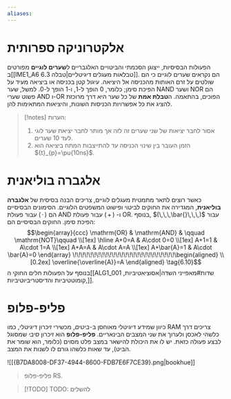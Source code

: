 ```yaml
---
aliases:
---
```

# אלקטרוניקה ספרותית
הפעולות הבסיסיות, ייצוגן הסכמתי והביטויים האלגבריים ל**שערים לוגיים** מפורטים ב[[IME1_A6 טבלאות מעגלים דיגיטליים|טבלה 6.3]]. הם נקראים שערים לוגיים כי הם שולטים על זרם האותות מהכניסה אל היציאה. עיגול קטן בכניסה או ביציאה מעיד על הפיכת סימן; כלומר, $0$ הופך ל-$1$, ו-$1$ הופך ל-$0$. למשל, שער NAND ושער NOR הם פשוט שערי AND ו-OR הפוכים, בהתאמה.
ה**טבלת אמת** של כל שער היא דרך מרוכזת להציג את כל אפשרויות הכניסות השונות, והיציאות המתאימות להן.
>[!notes] הערות: 
 >1. אסור לחבר יציאות של שני שערים זה לזה אך מותר לחבר יציאת שער לוגי לעד $10$ שערים.
 >2. הזמן העובר בין שינוי הכניסה עד להתייצבות המתח ביציאה הוא ${t}_{p}=\pu{10ns}$.
 

# אלגברה בוליאנית
כאשר רוצים לתאר מתמטית מעגלים לוגיים, צריכים הבנה בסיסית של **אלגברה בוליאנית**, המגדירה את החוקים לביטוי ופישוט המשפטים הלוגיים. הסימונים הבסיסיים הם $(\,\cdot\,)$ עבור פעולת $\mathrm{AND}$ ו- $(\,+\,)$ עבור פעולת $\mathrm{OR}$. בנוסף, $(\,\,\,\bar{}\,\,\,)$ עבור הפיכת סימן.
החוקים הבסיסיים הם:
$$\begin{array}{ccc}
\mathrm{OR} & \mathrm{AND}  & \qquad \mathrm{NOT}\qquad  \\[1ex]
\hline A+0=A & A\cdot 0=0   \\[1ex]
A+1=1 & A\cdot 1=A   \\[1ex]
A+A=A & A\cdot A=A     \\[1ex]
A+\bar{A}=1 & A\cdot \bar{A}=0
\end{array} \!\!\!\!\!\!\!\!\!\!\!\!\!\!\!\!\!\!\!\!\!\!\!\!\!\!\begin{aligned} \\[0.2ex]
 \overline{\overline{A}}=A
\end{aligned} \tag{6.10}$$
בנוסף על הפעולות חלים החוקי ה[[ALG1_001 שדות#מאפייני השדה|אסוציאטיביות, ,קומוטטיביות והדיסטריביוטיביות]].

# פליפ-פלופ
כיוון שמידע דיגיטלי מאוחסן ב-*ביטים*, מכשירי זיכרון דיגיטלי, כמו RAM צריכים דרך כלשהי לאכסן ולערוך את שני המצבים הבינאריים. **פליפ-פלופ** הוא זיכרון *סיבי* שמסוגל לבצע פעולה כזאת. יש לו את היכולת להישאר במצב פלט מסוים (כלומר, הוא שומר את הביט), עד שאות כלשהו גורם לו לשנות את המצב.

![[{B7DA8008-DF37-4944-8600-FDB7E6F7CE39}.png|bookhue]]
>פליפ-פלופ RS.

>[!TODO] TODO: להשלים

